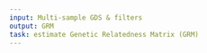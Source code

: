 ```yaml
---
input: Multi-sample GDS & filters
output: GRM
task: estimate Genetic Relatedness Matrix (GRM)
---
```

